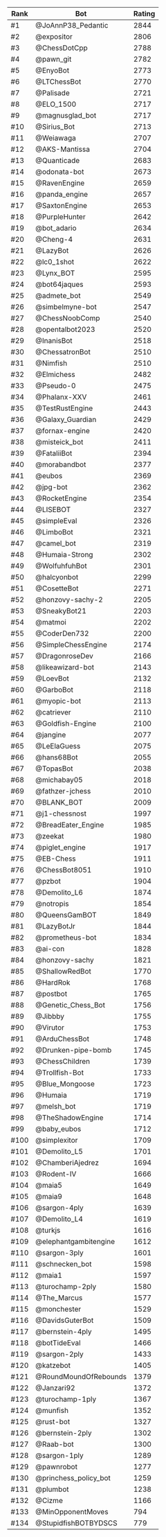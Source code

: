 Rank|Bot|Rating
---|---|---
#1|@JoAnnP38_Pedantic|2844
#2|@expositor|2806
#3|@ChessDotCpp|2788
#4|@pawn_git|2782
#5|@EnyoBot|2773
#6|@LTChessBot|2770
#7|@Palisade|2721
#8|@ELO_1500|2717
#9|@magnusglad_bot|2717
#10|@Sirius_Bot|2713
#11|@Weiawaga|2707
#12|@AKS-Mantissa|2704
#13|@Quanticade|2683
#14|@odonata-bot|2673
#15|@RavenEngine|2659
#16|@panda_engine|2657
#17|@SaxtonEngine|2653
#18|@PurpleHunter|2642
#19|@bot_adario|2634
#20|@Cheng-4|2631
#21|@LazyBot|2626
#22|@lc0_1shot|2622
#23|@Lynx_BOT|2595
#24|@bot64jaques|2593
#25|@admete_bot|2549
#26|@simbelmyne-bot|2547
#27|@ChessNoobComp|2540
#28|@opentalbot2023|2520
#29|@InanisBot|2518
#30|@ChessatronBot|2510
#31|@Nimfish|2510
#32|@Elmichess|2482
#33|@Pseudo-0|2475
#34|@Phalanx-XXV|2461
#35|@TestRustEngine|2443
#36|@Galaxy_Guardian|2429
#37|@fornax-engine|2420
#38|@misteick_bot|2411
#39|@FataliiBot|2394
#40|@morabandbot|2377
#41|@eubos|2369
#42|@jpg-bot|2362
#43|@RocketEngine|2354
#44|@LISEBOT|2327
#45|@simpleEval|2326
#46|@LimboBot|2321
#47|@camel_bot|2319
#48|@Humaia-Strong|2302
#49|@WolfuhfuhBot|2301
#50|@halcyonbot|2299
#51|@CosetteBot|2271
#52|@honzovy-sachy-2|2205
#53|@SneakyBot21|2203
#54|@matmoi|2202
#55|@CoderDen732|2200
#56|@SimpleChessEngine|2174
#57|@DragonroseDev|2166
#58|@likeawizard-bot|2143
#59|@LoevBot|2132
#60|@GarboBot|2118
#61|@myopic-bot|2113
#62|@catriever|2110
#63|@Goldfish-Engine|2100
#64|@jangine|2077
#65|@LeElaGuess|2075
#66|@hans68Bot|2055
#67|@TopasBot|2038
#68|@michabay05|2018
#69|@fathzer-jchess|2010
#70|@BLANK_BOT|2009
#71|@j1-chessnost|1997
#72|@BreadEater_Engine|1985
#73|@zeekat|1980
#74|@piglet_engine|1917
#75|@EB-Chess|1911
#76|@ChessBot8051|1910
#77|@pzbot|1904
#78|@Demolito_L6|1874
#79|@notropis|1854
#80|@QueensGamBOT|1849
#81|@LazyBotJr|1844
#82|@prometheus-bot|1834
#83|@ai-con|1828
#84|@honzovy-sachy|1821
#85|@ShallowRedBot|1770
#86|@HardRok|1768
#87|@postbot|1765
#88|@Genetic_Chess_Bot|1756
#89|@Jibbby|1755
#90|@Virutor|1753
#91|@ArduChessBot|1748
#92|@Drunken-pipe-bomb|1745
#93|@ChessChildren|1739
#94|@Trollfish-Bot|1733
#95|@Blue_Mongoose|1723
#96|@Humaia|1719
#97|@melsh_bot|1719
#98|@TheShadowEngine|1714
#99|@baby_eubos|1712
#100|@simplexitor|1709
#101|@Demolito_L5|1701
#102|@ChamberiAjedrez|1694
#103|@Rodent-IV|1666
#104|@maia5|1649
#105|@maia9|1648
#106|@sargon-4ply|1639
#107|@Demolito_L4|1619
#108|@turkjs|1616
#109|@elephantgambitengine|1612
#110|@sargon-3ply|1601
#111|@schnecken_bot|1598
#112|@maia1|1597
#113|@turochamp-2ply|1580
#114|@The_Marcus|1577
#115|@monchester|1529
#116|@DavidsGuterBot|1509
#117|@bernstein-4ply|1495
#118|@botTideEval|1466
#119|@sargon-2ply|1433
#120|@katzebot|1405
#121|@RoundMoundOfRebounds|1379
#122|@Janzari92|1372
#123|@turochamp-1ply|1367
#124|@munfish|1352
#125|@rust-bot|1327
#126|@bernstein-2ply|1302
#127|@Raab-bot|1300
#128|@sargon-1ply|1289
#129|@pawnrobot|1277
#130|@princhess_policy_bot|1259
#131|@plumbot|1238
#132|@Cizme|1166
#133|@MinOpponentMoves|794
#134|@StupidfishBOTBYDSCS|779
